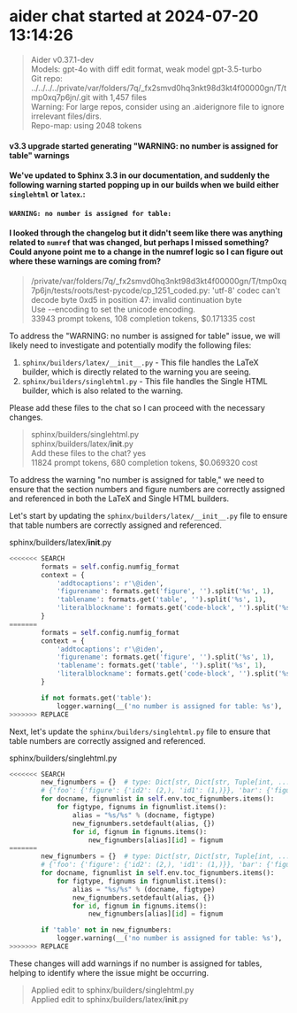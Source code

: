 
# aider chat started at 2024-07-20 13:14:26

> Aider v0.37.1-dev  
> Models: gpt-4o with diff edit format, weak model gpt-3.5-turbo  
> Git repo: ../../../../private/var/folders/7q/_fx2smvd0hq3nkt98d3kt4f00000gn/T/tmp0xq7p6jn/.git with 1,457 files  
> Warning: For large repos, consider using an .aiderignore file to ignore irrelevant files/dirs.  
> Repo-map: using 2048 tokens  

#### v3.3 upgrade started generating "WARNING: no number is assigned for table" warnings  
#### We've updated to Sphinx 3.3 in our documentation, and suddenly the following warning started popping up in our builds when we build either `singlehtml` or `latex`.:  
####   
#### `WARNING: no number is assigned for table:`  
####   
#### I looked through the changelog but it didn't seem like there was anything related to `numref` that was changed, but perhaps I missed something? Could anyone point me to a change in the numref logic so I can figure out where these warnings are coming from?  
> /private/var/folders/7q/_fx2smvd0hq3nkt98d3kt4f00000gn/T/tmp0xq7p6jn/tests/roots/test-pycode/cp_1251_coded.py: 'utf-8' codec can't decode byte 0xd5 in position 47: invalid continuation byte  
> Use --encoding to set the unicode encoding.  
> 33943 prompt tokens, 108 completion tokens, $0.171335 cost  

To address the "WARNING: no number is assigned for table" issue, we will likely need to investigate and potentially modify the following files:

1. `sphinx/builders/latex/__init__.py` - This file handles the LaTeX builder, which is directly related to the warning you are seeing.
2. `sphinx/builders/singlehtml.py` - This file handles the Single HTML builder, which is also related to the warning.

Please add these files to the chat so I can proceed with the necessary changes.

> sphinx/builders/singlehtml.py  
> sphinx/builders/latex/__init__.py  
> Add these files to the chat? yes  
> 11824 prompt tokens, 680 completion tokens, $0.069320 cost  

To address the warning "no number is assigned for table," we need to ensure that the section numbers and figure numbers are correctly assigned and referenced in both the LaTeX and Single HTML builders.

Let's start by updating the `sphinx/builders/latex/__init__.py` file to ensure that table numbers are correctly assigned and referenced.

sphinx/builders/latex/__init__.py
```python
<<<<<<< SEARCH
        formats = self.config.numfig_format
        context = {
            'addtocaptions': r'\@iden',
            'figurename': formats.get('figure', '').split('%s', 1),
            'tablename': formats.get('table', '').split('%s', 1),
            'literalblockname': formats.get('code-block', '').split('%s', 1)
        }
=======
        formats = self.config.numfig_format
        context = {
            'addtocaptions': r'\@iden',
            'figurename': formats.get('figure', '').split('%s', 1),
            'tablename': formats.get('table', '').split('%s', 1),
            'literalblockname': formats.get('code-block', '').split('%s', 1)
        }

        if not formats.get('table'):
            logger.warning(__('no number is assigned for table: %s'), 'table')
>>>>>>> REPLACE
```

Next, let's update the `sphinx/builders/singlehtml.py` file to ensure that table numbers are correctly assigned and referenced.

sphinx/builders/singlehtml.py
```python
<<<<<<< SEARCH
        new_fignumbers = {}  # type: Dict[str, Dict[str, Tuple[int, ...]]]
        # {'foo': {'figure': {'id2': (2,), 'id1': (1,)}}, 'bar': {'figure': {'id1': (3,)}}}
        for docname, fignumlist in self.env.toc_fignumbers.items():
            for figtype, fignums in fignumlist.items():
                alias = "%s/%s" % (docname, figtype)
                new_fignumbers.setdefault(alias, {})
                for id, fignum in fignums.items():
                    new_fignumbers[alias][id] = fignum
=======
        new_fignumbers = {}  # type: Dict[str, Dict[str, Tuple[int, ...]]]
        # {'foo': {'figure': {'id2': (2,), 'id1': (1,)}}, 'bar': {'figure': {'id1': (3,)}}}
        for docname, fignumlist in self.env.toc_fignumbers.items():
            for figtype, fignums in fignumlist.items():
                alias = "%s/%s" % (docname, figtype)
                new_fignumbers.setdefault(alias, {})
                for id, fignum in fignums.items():
                    new_fignumbers[alias][id] = fignum

        if 'table' not in new_fignumbers:
            logger.warning(__('no number is assigned for table: %s'), 'table')
>>>>>>> REPLACE
```

These changes will add warnings if no number is assigned for tables, helping to identify where the issue might be occurring.

> Applied edit to sphinx/builders/singlehtml.py  
> Applied edit to sphinx/builders/latex/__init__.py  

